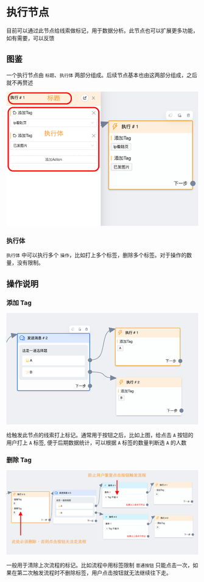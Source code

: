 # 执行节点

目前可以通过此节点给线索做标记，用于数据分析。此节点也可以扩展更多功能，如有需要，可以反馈

## 图鉴

一个执行节点由 `标题`、`执行体` 两部分组成。后续节点基本也由这两部分组成，之后就不再赘述

![condition](../../../imgs/action.png)

### 执行体

`执行体` 中可以执行多个 `操作`，比如打上多个标签，删除多个标签。对于操作的数量，没有限制。

## 操作说明

### 添加 Tag

![add_tag](../../../imgs/add_tag.png)

给触发此节点的线索打上标记。通常用于按钮之后，比如上图，给点击 `A` 按钮的用户打上 `A` 标签, 便于后期数据统计，可以根据 `A` 标签的数量判断选 `A` 的人数

### 删除 Tag

![delete_tag](../../../imgs/delete_tag.png)

一般用于清除上次流程的标记。比如流程中用标签限制 `普通按钮` 只能点击一次，如果在第二次触发流程时不删除标签，用户点击按钮就无法继续往下走。
